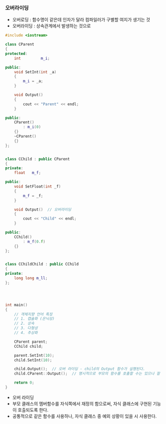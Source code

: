 ### 오버라이딩

- 오버로딩 : 함수명이 같은데 인자가 달라 컴파일러가 구별할 여지가 생기는 것
- 오버라이딩 : 상속관계에서 발생하는 것으로

```cpp
#include <iostream>

class CParent
{
protected:
    int         m_i;

public:
    void SetInt(int _a)
    {
        m_i = _a;
    }

    void Output()
    {
        cout << "Parent" << endl;
    }

public:
    CParent()
        : m_i(0)
    {}
    ~CParent()
    {}
};


class CChild : public CParent
{
private:
    float   m_f;

public:
    void SetFloat(int _f)
    {
        m_f = _f;
    }

    void Output()  // 오버라이딩
    {
        cout << "Child" << endl;
    }

public:
    CChild()
        : m_f(0.f)
    {}
};


class CChildChild : public CChild
{
private:
    long long m_ll;
};




int main()
{
    // 객체지향 언어 특징
    // 1. 캡슐화 (은닉성)
    // 2. 상속
    // 3. 다형성
    // 4. 추상화

    CParent parent;
    CChild child;

    parent.SetInt(10);
    child.SetInt(10);

    child.Output();  // 오버 라이딩 - child의 Output 함수가 실행된다.
    child.CParent::Output();  // 명시적으로 부모의 함수를 호출할 수는 있으나 잘 쓰이지 않는다.

    return 0;
}
```

- 오버 라이딩
- 부모 클래스의 멤버함수를 자식쪽에서 재정의 함으로써, 자식 클래스에 구현된 기능이 호출되도록 한다.
- 공통적으로 같은 함수를 사용하나, 자식 클래스 중 예외 상황이 있을 시 사용한다.
